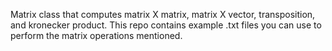 Matrix class that computes matrix X matrix, matrix X vector, transposition, and kronecker product. This repo contains example .txt files you can use to perform the matrix operations mentioned. 
